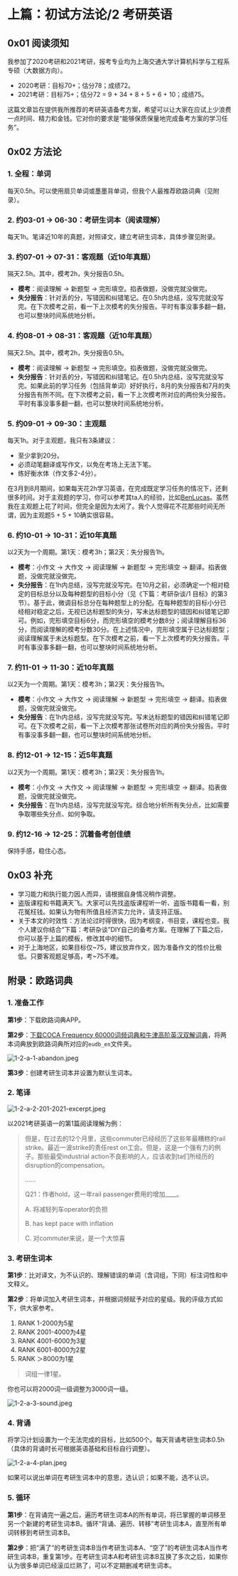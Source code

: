 # 上篇：初试方法论/2 考研英语

## 0x01 阅读须知

我参加了2020考研和2021考研，报考专业均为上海交通大学计算机科学与工程系专硕（大数据方向）。

- 2020考研：目标70+；估分78；成绩72。
- 2021考研：目标75+；估分72 = 9 + 34 + 8 + 5 + 6 + 10；成绩75。

这篇文章旨在提供我所推荐的考研英语备考方案，希望可以让大家在应试上少浪费一点时间、精力和金钱。它对你的要求是“能够保质保量地完成备考方案的学习任务”。

## 0x02 方法论

### 1. 全程：单词

每天0.5h。可以使用扇贝单词或墨墨背单词，但我个人最推荐欧路词典（见附录）。

### 2. 约03-01 → 06-30：考研生词本（阅读理解）

每天1h。笔译近10年的真题，对照译文，建立考研生词本，具体步骤见附录。

### 3. 约07-01 → 07-31：客观题（近10年真题）

隔天2.5h。其中，模考2h，失分报告0.5h。

- **模考**：阅读理解 → 新题型 → 完形填空。掐表做题，没做完就没做完。
- **失分报告**：针对丢的分，写错因和纠错笔记。在0.5h内总结，没写完就没写完。在下次模考之前，看一下上次模考的失分报告。平时有事没事多翻一翻，也可以整块时间系统地分析。

### 4. 约08-01 → 08-31：客观题（近10年真题）

隔天2.5h。其中，模考2h，失分报告0.5h。

- **模考**：阅读理解 → 新题型 → 完形填空。掐表做题，没做完就没做完。
- **失分报告**：针对丢的分，写错因和纠错笔记。在0.5h内总结，没写完就没写完。如果此前的学习任务（包括背单词）好好执行，8月的失分报告和7月的失分报告有所不同。在下次模考之前，看一下上次模考所对应的两份失分报告。平时有事没事多翻一翻，也可以整块时间系统地分析。

### 5. 约09-01 → 09-30：主观题

每天1h。对于主观题，我只有3条建议：

- 至少拿到20分。
- 必须动笔翻译或写作文，以免在考场上无法下笔。
- 练好衡水体（作文多2-4分）。

在3月到8月期间，如果每天花2h学习英语，在完成既定学习任务的情况下，还剩很多时间。对于主观题的学习，你可以参考其ta人的经验，比如[BenLucas](https://www.zhihu.com/people/lucas-antony)。虽然我在主观题上花了时间，但完全是因为太闲了。我个人觉得花不花那些时间无所谓，因为主观题5 + 5 + 10确实很容易。

### 6. 约10-01 → 10-31：近10年真题

以2天为一个周期。第1天：模考3h；第2天：失分报告1h。

- **模考**：小作文 → 大作文 → 阅读理解 → 新题型 → 完形填空 → 翻译。掐表做题，没做完就没做完。
- **失分报告**：在1h内总结，没写完就没写完。在10月之前，必须确定一个相对稳定的目标总分以及每种题型的目标小分（见《下篇：考研杂谈/1 目标》的第3节）。基于此，微调目标总分在每种题型上的分配。在每种题型的目标小分已经相对稳定之后，无视已达标题型的失分，写未达标题型的错因和纠错笔记即可。例如，完形填空目标6分，而完形填空的模考分数8分；阅读理解目标36分，而阅读理解的模考分数30分。在上述情况中，完形填空属于已达标题型；阅读理解属于未达标题型。在下次模考之前，看一下上次模考的失分报告。平时有事没事多翻一翻，也可以整块时间系统地分析。

### 7. 约11-01 → 11-30：近10年真题

以2天为一个周期。第1天：模考3h；第2天：失分报告1h。

- **模考**：小作文 → 大作文 → 阅读理解 → 新题型 → 完形填空 → 翻译。掐表做题，没做完就没做完。
- **失分报告**：在1h内总结，没写完就没写完。写未达标题型的错因和纠错笔记即可。在下次模考之前，看一下上次模考那张试卷所对应的两份失分报告。平时有事没事多翻一翻，也可以整块时间系统地分析。

### 8. 约12-01 → 12-15：近5年真题

以2天为一个周期。第1天：模考3h；第2天：失分报告1h。

- **模考**：小作文 → 大作文 → 阅读理解 → 新题型 → 完形填空 → 翻译。掐表做题，没做完就没做完。
- **失分报告**：在1h内总结，没写完就没写完。综合地分析所有失分点，比如需要争取哪些失分点、如何争取。

### 9. 约12-16 → 12-25：沉着备考创佳绩

保持手感，稳住心态。

## 0x03 补充

- 学习能力和执行能力因人而异，请根据自身情况稍作调整。
- 盗版课程和书籍满天飞。大家可以先找盗版课程听一听、盗版书籍看一看，别花冤枉钱。如果认为物有所值且经济实力允许，请支持正版。
- 关于本文的时效性：方法论过时得很快，因为考纲变，书目变，课程也变。我个人建议你结合“下篇：考研杂谈”DIY自己的备考方案。在理解了下篇之后，你可以基于上篇的模板，修改其中的细节。
- 对于上海地区，如果目标仅\~75，建议放弃作文，因为准备作文的性价比极低。只要客观题足够高，考\~75不难。

## 附录：欧路词典

### 1. 准备工作

**第1步**：下载欧路词典APP。

**第2步**：[下载COCA Frequency 60000词频词典和牛津高阶英汉双解词典](https://github.com/Anticorianderist/kaoyan/issues/4)，将两本词典放到欧路词典所对应的`eudb_en`文件夹。

![1-2-a-1-abandon.jpeg](https://github.com/Anticorianderist/kaoyan/blob/main/2-spt/figures/1-2-a-1-abandon.jpeg)

**第3步**：创建考研生词本并设置为默认生词本。

### 2. 笔译

![1-2-a-2-201-2021-excerpt.jpeg](https://github.com/Anticorianderist/kaoyan/blob/main/2-spt/figures/1-2-a-2-201-2021-excerpt.jpeg)

以2021考研英语一的第1篇阅读理解为例：

> 但是，在过去的12个月里，这些commuter已经经历了这些年最糟糕的rail strike。最近一波strike的责任rest on工会。但是，这是一个强有力的例子。那些最受industrial action不良影响的人，应该收到ta们所经历的disruption的compensation。
>
> ……
>
> Q21：作者hold，这一年rail passenger费用的增加____。
>
> A. 将减轻列车operator的负担
>
> B. has kept pace with inflation
>
> C. 对commuter来说，是一个大惊喜

### 3. 考研生词本

**第1步**：比对译文，为不认识的、理解错误的单词（含词组，下同）标注词性和中文释义。

**第2步**：将单词加入考研生词本，并根据词频赋予对应的星级。我的评级方式如下，供大家参考。

1. RANK 1-2000为5星
2. RANK 2001-4000为4星
3. RANK 4001-6000为3星
4. RANK 6001-8000为2星
5. RANK ＞8000为1星

> 词组一律1星。

你也可以将2000词一级调整为3000词一级。

![1-2-a-3-sound.jpeg](https://github.com/Anticorianderist/kaoyan/blob/main/2-spt/figures/1-2-a-3-sound.jpeg)

### 4. 背诵

将学习计划设置为一个无法完成的目标，比如500个。每天背诵考研生词本0.5h（具体的背诵时长可根据英语基础和目标自行调整）。

![1-2-a-4-plan.jpeg](https://github.com/Anticorianderist/kaoyan/blob/main/2-spt/figures/1-2-a-4-plan.jpeg)

如果可以说出单词在考研生词本中的意思，选认识；如果不能，选不认识。

### 5. 循环

**第1步**：在背诵完一遍之后，遍历考研生词本A的所有单词，将已掌握的单词移至另一个新建的考研生词本B。循环“背诵、遍历、转移”考研生词本A，直至所有单词转移到考研生词本B。

**第2步**：把“满了”的考研生词本B当作考研生词本A、“空了”的考研生词本A当作考研生词本B，重复第1步。在考研生词本A和考研生词本B互换了多次之后，如果你认为很多单词已经滚瓜烂熟了，可以不定期删减考研生词本。

